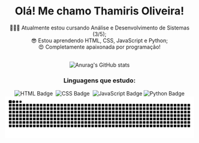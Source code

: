 <div align="center">
  <h1>Olá! Me chamo Thamiris Oliveira!</h1>
👩🏽‍💻 Atualmente estou cursando Análise e Desenvolvimento de Sistemas (3/5);<br>
😎 Estou aprendendo HTML, CSS, JavaScript e Python;<br>
😍 Completamente apaixonada por programação!
<br><br>
</div>


<div align="center">

  ![Anurag's GitHub stats](https://github-readme-stats.vercel.app/api?username=ThamisCoder&show_icons=true&theme=radical)
  <h3>Linguagens que estudo:</h3>
  <img src="https://img.shields.io/badge/-HTML-0D1117?style=for-the-badge&logo=html5&logoColor=E34F26" alt="HTML Badge">&nbsp;
  <img src="https://img.shields.io/badge/-CSS-0D1117?style=for-the-badge&logo=css3&logoColor=1572B6" alt="CSS Badge">&nbsp;
  <img src="https://img.shields.io/badge/-JavaScript-0D1117?style=for-the-badge&logo=javascript&logoColor=F7DF1E" alt="JavaScript Badge">
  <img src="https://img.shields.io/badge/-Python-0D1117?style=for-the-badge&logo=python&logoColor=F7DF1E" alt="Python Badge">
</div>

<div align="center">
  <picture align="center">
    <source media="(prefers-color-scheme: dark)" srcset="https://raw.githubusercontent.com/thamiscoder/thamiscoder/output/github-contribution-grid-snake-dark.svg">
    <source media="(prefers-color-scheme: light)" srcset="https://raw.githubusercontent.com/thamiscoder/thamiscoder/output/github-contribution-grid-snake-dark.svg">
    <img align="center" alt="github contribution grid snake animation" src="https://raw.githubusercontent.com/thamiscoder/thamiscoder/output/github-contribution-grid-snake.svg">
  </picture>
</div>


